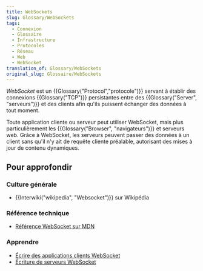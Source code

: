 ```yaml
---
title: WebSockets
slug: Glossary/WebSockets
tags:
  - Connexion
  - Glossaire
  - Infrastructure
  - Protocoles
  - Réseau
  - Web
  - WebSocket
translation_of: Glossary/WebSockets
original_slug: Glossaire/WebSockets
---
```

_WebSocket_ est un {{Glossary("Protocol","protocole")}} servant à établir des connexions {{Glossary("TCP")}} persistantes entre des {{Glossary("Server", "serveurs")}} et des clients afin qu'ils puissent échanger des données à tout moment.

Toute application cliente ou serveur peut utiliser WebSocket, mais plus particulièrement les {{Glossary("Browser", "navigateurs")}} et serveurs web. Grâce à WebSocket, les serveurs peuvent passer des données à un client sans qu'il n'y ait de requête cliente préalable, autorisant des mises à jour de contenu dynamiques.

## Pour approfondir

### Culture générale

- {{Interwiki("wikipedia", "Websocket")}} sur Wikipédia

### Référence technique

- [Référence WebSocket sur MDN](/fr/docs/Web/API/WebSocket)

### Apprendre

- [Écrire des applications clients WebSocket](/fr/docs/WebSockets/Writing_WebSocket_client_applications)
- [Écriture de serveurs WebSocket](/fr/docs/WebSockets/Writing_WebSocket_servers)

